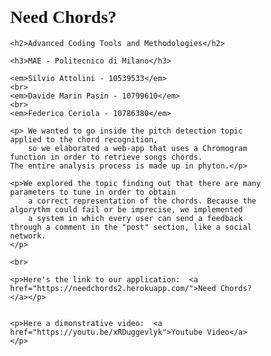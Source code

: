
<div style="font-family: Cambria, Cochin, Georgia, Times, 'Times New Roman', serif; padding: 5px; margin: 20px; width: 80%;">
    <h1>Need Chords?</h1>

    <h2>Advanced Coding Tools and Methodologies</h2>

    <h3>MAE - Politecnico di Milano</h3>

    <em>Silvio Attolini - 10539533</em>
    <br>
    <em>Davide Marin Pasin - 10799610</em>
    <br>
    <em>Federico Ceriola - 10786380</em>

    <p> We wanted to go inside the pitch detection topic applied to the chord recognition, 
        so we elaborated a web-app that uses a Chromogram function in order to retrieve songs chords. 
    The entire analysis process is made up in phyton.</p>
 
    <p>We explored the topic finding out that there are many parameters to tune in order to obtain
        a correct representation of the chords. Because the algorythm could fail or be imprecise, we implemented
        a system in which every user can send a feedback through a comment in the "post" section, like a social network.
    </p>

    <br>

    <p>Here's the link to our application:  <a href="https://needchords2.herokuapp.com/">Need Chords?</a></p>
    
    
    <p>Here a dimonstrative video:  <a href="https://youtu.be/xRDuggevlyk">Youtube Video</a></p>
    

</div>
